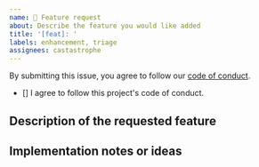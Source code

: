 ```yaml
---
name: 🦋 Feature request
about: Describe the feature you would like added
title: '[feat]: '
labels: enhancement, triage
assignees: castastrophe
---
```


<!-- Thanks for taking the time to fill out this feature request. Please be sure to review the [issue queue](https://github.com/castastrophe/latest-package/issues) first to prevent duplication. -->

By submitting this issue, you agree to follow our
[code of conduct](https://github.com/castastrophe/latest-package/blob/main/CODE_OF_CONDUCT.md).

-   [] I agree to follow this project's code of conduct.

## Description of the requested feature

<!-- A brief description of the feature you would like added. -->

## Implementation notes or ideas
